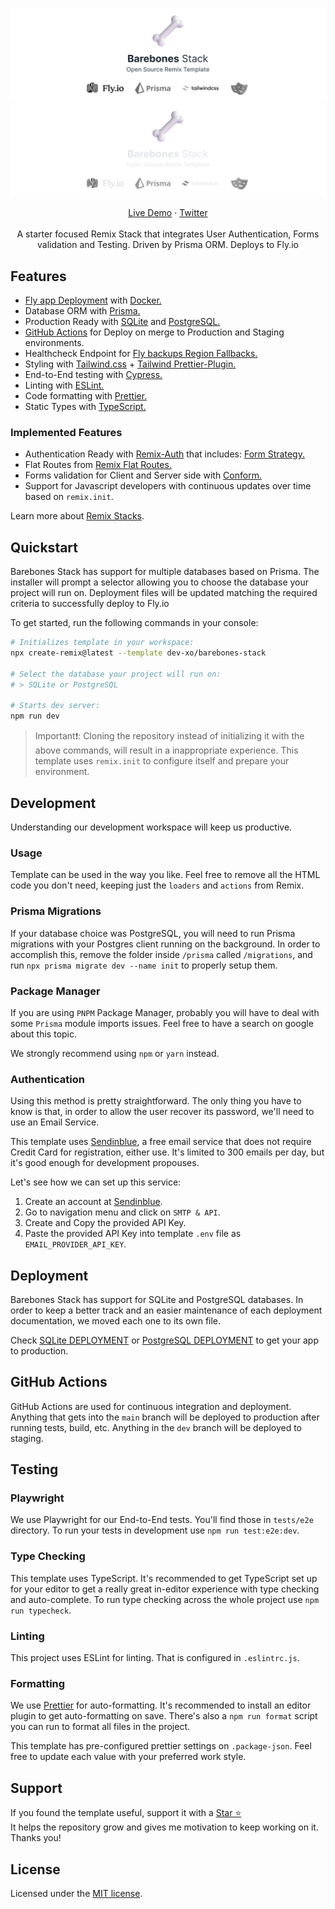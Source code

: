 ![GitHub-Mark-Light](https://raw.githubusercontent.com/dev-xo/dev-xo/main/barebones-stack/assets/images/Light.png#gh-light-mode-only)
![GitHub-Mark-Dark ](https://raw.githubusercontent.com/dev-xo/dev-xo/main/barebones-stack/assets/images/Dark.png#gh-dark-mode-only)

<p align="center">
  <p align="center">
    <a href="https://barebones-stack.fly.dev">Live Demo</a>
    ·
    <a href="https://twitter.com/DanielKanem">Twitter</a>
    <br/>
    <br/>
    A starter focused Remix Stack that integrates User Authentication, Forms validation and Testing. Driven by Prisma ORM. Deploys to Fly.io 
  </p>
</p>

## Features

- [Fly app Deployment](https://fly.io) with [Docker.](https://www.docker.com/products/docker-desktop/)
- Database ORM with [Prisma.](https://www.prisma.io/)
- Production Ready with [SQLite](https://sqlite.org/index.html) and [PostgreSQL.](https://www.postgresql.org/)
- [GitHub Actions](https://github.com/features/actions) for Deploy on merge to Production and Staging environments.
- Healthcheck Endpoint for [Fly backups Region Fallbacks.](https://fly.io/docs/reference/configuration/#services-http_checks)
- Styling with [Tailwind.css](https://tailwindcss.com/) + [Tailwind Prettier-Plugin.](https://github.com/tailwindlabs/prettier-plugin-tailwindcss)
- End-to-End testing with [Cypress.](https://www.cypress.io/how-it-works)
- Linting with [ESLint.](https://eslint.org/)
- Code formatting with [Prettier.](https://prettier.io/)
- Static Types with [TypeScript.](https://www.typescriptlang.org/)

### Implemented Features

- Authentication Ready with [Remix-Auth](https://www.npmjs.com/package/remix-auth) that includes: [Form Strategy.](https://github.com/sergiodxa/remix-auth-form)
- Flat Routes from [Remix Flat Routes.](https://github.com/kiliman/remix-flat-routes)
- Forms validation for Client and Server side with [Conform.](https://conform.guide/)
- Support for Javascript developers with continuous updates over time based on `remix.init`.

Learn more about [Remix Stacks](https://remix.run/stacks).

## Quickstart

Barebones Stack has support for multiple databases based on Prisma. The installer will prompt a selector allowing you to choose the database your project will run on. Deployment files will be updated matching the required criteria to successfully deploy to Fly.io

To get started, run the following commands in your console:

```sh
# Initializes template in your workspace:
npx create-remix@latest --template dev-xo/barebones-stack

# Select the database your project will run on:
# > SQLite or PostgreSQL

# Starts dev server:
npm run dev
```

> Important❗️: Cloning the repository instead of initializing it with the above commands, will result in a inappropriate experience. This template uses `remix.init` to configure itself and prepare your environment.

## Development

Understanding our development workspace will keep us productive.

### Usage

Template can be used in the way you like. Feel free to remove all the HTML code you don't need, keeping just the `loaders` and `actions` from Remix.

### Prisma Migrations

If your database choice was PostgreSQL, you will need to run Prisma migrations with your Postgres client running on the background. In order to accomplish this, remove the folder inside `/prisma` called `/migrations`, and run `npx prisma migrate dev --name init` to properly setup them.

### Package Manager

If you are using `PNPM` Package Manager, probably you will have to deal with some `Prisma` module imports issues. Feel free to have a search on google about this topic.

We strongly recommend using `npm` or `yarn` instead.

### Authentication

Using this method is pretty straightforward. The only thing you have to know is that, in order to allow the user recover its password, we'll need to use an Email Service.

This template uses [Sendinblue](https://www.sendinblue.com), a free email service that does not require Credit Card for registration, either use. It's limited to 300 emails per day, but it's good enough for development propouses.

Let's see how we can set up this service:

1. Create an account at [Sendinblue](https://www.sendinblue.com).
2. Go to navigation menu and click on `SMTP & API`.
3. Create and Copy the provided API Key.
4. Paste the provided API Key into template `.env` file as `EMAIL_PROVIDER_API_KEY`.

## Deployment

Barebones Stack has support for SQLite and PostgreSQL databases. In order to keep a better track and an easier maintenance of each deployment documentation, we moved each one to its own file.

Check [SQLite DEPLOYMENT](https://github.com/dev-xo/dev-xo/blob/main/barebones-stack/docs/SQLITE-DEPLOYMENT.md) or [PostgreSQL DEPLOYMENT](https://github.com/dev-xo/dev-xo/blob/main/barebones-stack/docs/POSTGRESQL-DEPLOYMENT.md) to get your app to production.

## GitHub Actions

GitHub Actions are used for continuous integration and deployment. Anything that gets into the `main` branch will be deployed to production after running tests, build, etc. Anything in the `dev` branch will be deployed to staging.

## Testing

### Playwright

We use Playwright for our End-to-End tests. You'll find those in `tests/e2e` directory. To run your tests in development use `npm run test:e2e:dev`.

### Type Checking

This template uses TypeScript. It's recommended to get TypeScript set up for your editor to get a really great in-editor experience with type checking and auto-complete. To run type checking across the whole project use `npm run typecheck`.

### Linting

This project uses ESLint for linting. That is configured in `.eslintrc.js`.

### Formatting

We use [Prettier](https://prettier.io/) for auto-formatting. It's recommended to install an editor plugin to get auto-formatting on save. There's also a `npm run format` script you can run to format all files in the project.

This template has pre-configured prettier settings on `.package-json`. Feel free to update each value with your preferred work style.

## Support

If you found the template useful, support it with a [Star ⭐](https://github.com/dev-xo/barebones-stack)<br />
It helps the repository grow and gives me motivation to keep working on it. Thanks you!

## License

Licensed under the [MIT license](https://github.com/dev-xo/barebones-stack/blob/main/LICENSE).
